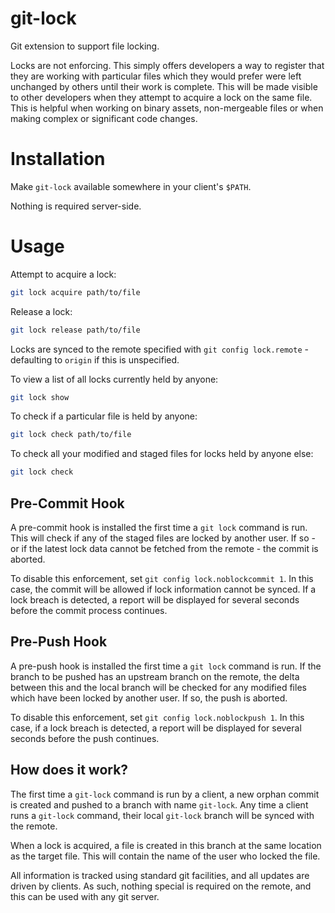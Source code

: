 # git-lock

Git extension to support file locking.

Locks are not enforcing. This simply offers developers a way to register that they are working with particular files which they would prefer were left unchanged by others until their work is complete. This will be made visible to other developers when they attempt to acquire a lock on the same file. This is helpful when working on binary assets, non-mergeable files or when making complex or significant code changes.

# Installation

Make `git-lock` available somewhere in your client's `$PATH`.

Nothing is required server-side.

# Usage

Attempt to acquire a lock:

```bash
git lock acquire path/to/file
```

Release a lock:

```bash
git lock release path/to/file
```

Locks are synced to the remote specified with `git config lock.remote` - defaulting to `origin` if this is unspecified.

To view a list of all locks currently held by anyone:

```bash
git lock show
```

To check if a particular file is held by anyone:

```bash
git lock check path/to/file
```

To check all your modified and staged files for locks held by anyone else:

```bash
git lock check
```

## Pre-Commit Hook

A pre-commit hook is installed the first time a `git lock` command is run. This will check if any of the staged files are locked by another user. If so - or if the latest lock data cannot be fetched from the remote - the commit is aborted.

To disable this enforcement, set `git config lock.noblockcommit 1`. In this case, the commit will be allowed if lock information cannot be synced. If a lock breach is detected, a report will be displayed for several seconds before the commit process continues.

## Pre-Push Hook

A pre-push hook is installed the first time a `git lock` command is run. If the branch to be pushed has an upstream branch on the remote, the delta between this and the local branch will be checked for any modified files which have been locked by another user. If so, the push is aborted.

To disable this enforcement, set `git config lock.noblockpush 1`. In this case, if a lock breach is detected, a report will be displayed for several seconds before the push continues.

## How does it work?

The first time a `git-lock` command is run by a client, a new orphan commit is created and pushed to a branch with name `git-lock`. Any time a client runs a `git-lock` command, their local `git-lock` branch will be synced with the remote.

When a lock is acquired, a file is created in this branch at the same location as the target file. This will contain the name of the user who locked the file.

All information is tracked using standard git facilities, and all updates are driven by clients. As such, nothing special is required on the remote, and this can be used with any git server.
